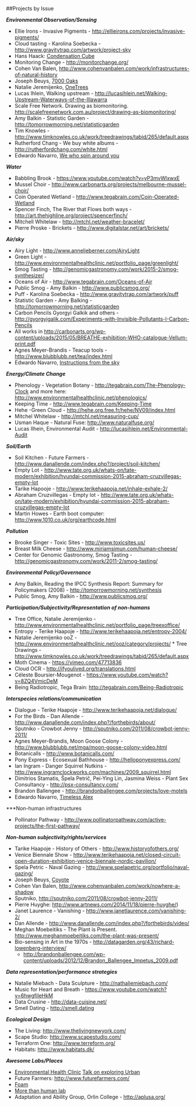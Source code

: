 ##Projects by Issue

***Environmental Observation/Sensing***

* Ellie Irons - Invasive Pigments - http://ellieirons.com/projects/invasive-pigments/
* Cloud tasting - Karolina Soebecka -  http://www.gravitytrap.com/artwork/project-sky
* Hans Haack: [Condensation Cube](http://www.macba.cat/en/condensation-cube-1523)
* Monitoring Change - http://monitorchange.org/
* Cohen Van Balen, http://www.cohenvanbalen.com/work/infrastructures-of-natural-history
* Joseph Beuys, [7000 Oaks](https://en.wikipedia.org/wiki/7000_Oaks)
* Natalie Jeremijenko, [OneTrees](http://www.nyu.edu/projects/xdesign/onetrees/description/)
* Lucas Ihlein, Walking upstream - http://lucasihlein.net/Walking-Upstream-Waterways-of-the-Illawarra
* Scale Free Network. Drawing as biomonitoring. http://scalefreenetwork.com.au/project/drawing-as-biomonitoring/
* Amy Balkin - Statistic Garden - http://tomorrowmorning.net/statisticgarden
* Tim Knowles - http://www.timknowles.co.uk/work/treedrawings/tabid/265/default.aspx
* Rutherford Chang - We buy white albums - http://rutherfordchang.com/white.html
* Edwardo Navarro, [We who spin around you](http://art.thehighline.org/project/eduardonavarro/)

***Water***

* Babbling Brook - https://www.youtube.com/watch?v=yP3mvWlxwxE
* Mussel Choir - http://www.carbonarts.org/projects/melbourne-mussel-choir/ 
* Coin Operated Wetland - http://www.tegabrain.com/Coin-Operated-Wetland 
* Spencer Finch, The River that Flows both ways - http://art.thehighline.org/project/spencerfinch/ 
* Mitchell Whitelaw - http://mtchl.net/weather-bracelet/ 
* Pierre Proske - Brickets - http://www.digitalstar.net/art/brickets/

***Air/sky***

* Airy Light - http://www.annelieberner.com/AiryLight 
* Green Light - http://www.environmentalhealthclinic.net/portfolio_page/greenlight/ 
* Smog Tasting - http://genomicgastronomy.com/work/2015-2/smog-synthesizer/ 
* Oceans of Air - http://www.tegabrain.com/Oceans-of-Air 
* Public Smog - Amy Balkin - http://www.publicsmog.org/ 
* Puff - Karolina Soebecka - http://www.gravitytrap.com/artwork/puff 
* Statistic Garden - Amy Balking - http://tomorrowmorning.net/statisticgarden 
* Carbon Pencils Gyorgyi Galkik and others - http://gyorgyigalik.com/Experiments-with-Invisible-Pollutants-I-Carbon-Pencils 
* All works in http://carbonarts.org/wp-content/uploads/2015/05/BREATHE-exhibition-WHO-catalogue-Vellum-print.pdf 
* Agnes Meyer-Brandis - Teacup tools - http://www.blubblubb.net/tea/index.html
* Edwardo Navarro, [Instructions from the sky](http://www.navarroeduardo.com/projectos/EN.2016.pdf)

***Energy/Climate Change***

* Phenology - Vegetation Botany - http://tegabrain.com/The-Phenology-Clock and more here: http://www.environmentalhealthclinic.net/phenologics/
* Keeping Time - http://www.tegabrain.com/Keeping-Time 
* Hehe -Green Cloud -  http://hehe.org.free.fr/hehe/NV09/index.html 
* Mitchel Whitelaw - http://mtchl.net/measuring-cup/ 
* Usman Haque - Natural Fuse: http://www.naturalfuse.org/
* Lucas Ilhein, Environmental Audit - http://lucasihlein.net/Environmental-Audit

***Soil/Earth***

* Soil Kitchen - Future Farmers - http://www.danallende.com/index.php?/project/soil-kitchen/ 
* Empty Lot - http://www.tate.org.uk/whats-on/tate-modern/exhibition/hyundai-commission-2015-abraham-cruzvillegas-empty-lot 
* Tarike Hapooje -  http://www.terikehaapoja.net/inhale-exhale-2/ 
* Abraham Cruzvillegas - Empty lot - http://www.tate.org.uk/whats-on/tate-modern/exhibition/hyundai-commission-2015-abraham-cruzvillegas-empty-lot
* Martin Howes - Earth boot computer: http://www.1010.co.uk/org/earthcode.html

***Pollution***

* Brooke Singer - Toxic Sites - http://www.toxicsites.us/ 
* Breast Milk Cheese - http://www.miriamsimun.com/human-cheese/ 
* Center for Genomic Gastronomy, Smog Tasting - http://genomicgastronomy.com/work/2011-2/smog-tasting/

***Environmental Policy/Governance***

* Amy Balkin, Reading the IPCC Synthesis Report: Summary for Policymakers (2008) - http://tomorrowmorning.net/synthesis 
* Public Smog, Amy Balkin - http://www.publicsmog.org/ 

***Participation/Subjectivity/Representation of non-humans***

* Tree Office, Natalie Jeremijenko - http://www.environmentalhealthclinic.net/portfolio_page/treexoffice/
* Entropy - Terike Haapoje - http://www.terikehaapoja.net/entropy-2004/ 
* Natalie Jeremijenko ooZ - http://www.environmentalhealthclinic.net/ooz/category/projects/ * Tree Drawings - http://www.timknowles.co.uk/work/treedrawings/tabid/265/default.aspx 
* Moth Cinema - https://vimeo.com/47713836 
* Cloud OCR - http://ifyoulived.org/translations.html 
* Céleste Boursier-Mougenot - https://www.youtube.com/watch?v=8ZQ4VmicDeM 
* Being Radiotropic, Tega Brain: http://tegabrain.com/Being-Radiotropic

***Interspecies relations/communication***

* Dialogue - Terike Haapoje - http://www.terikehaapoja.net/dialogue/ 
* For the Birds - Dan Allende - http://www.danallende.com/index.php?/forthebirds/about/ 
* Sputniko - Crowbot Jenny - http://sputniko.com/2011/08/crowbot-jenny-2011/
* Agnes Meyer-Brandis, Moon Goose Colony - http://www.blubblubb.net/mga/moon-goose-colony-video.html
* Botanicalls - http://www.botanicalls.com/
* Pony Express - Ecosexual Bathhouse - http://helloponyexpress.com/ 
* Ian Ingram - Danger Squirrel Nutkins - http://www.ingramclockworks.com/machines/2009_squirrel.html 
* Dimitrios Stamatis, Špela Petrič, Pei-Ying Lin, Jasmina Weiss  - Plant Sex Consultancy - http://psx-consultancy.com/
* Brandon Ballengee - http://brandonballengee.com/projects/love-motels
* Edwardo Navarro, [Timeless Alex](http://www.navarroeduardo.com/projectos/EN_works2012-2015.pdf)

***Non-human infrastructures

* Pollinator Pathway - http://www.pollinatorpathway.com/active-projects/the-first-pathway/

***Non-human subjectivity/rights/services***

* Tarike Haapoje - History of Others - http://www.historyofothers.org/
* Venice Biennale Show - http://www.terikehaapoja.net/closed-circuit-open-duration-exhibition-venice-biennale-nordic-pavilion/ 
* Spela Petric - Naval Gazing - http://www.spelapetric.org/portfolio/naval-gazing/ 
* Joseph Beuys, [Coyote](http://www.tate.org.uk/art/artworks/beuys-coyote-ar00733)
* Cohen Van Balen, http://www.cohenvanbalen.com/work/nowhere-a-shadow 
* Sputniko, http://sputniko.com/2011/08/crowbot-jenny-2011/
* Pierre Huyghe: http://www.artnews.com/2014/11/18/pierre-huyghe/) 
* Janet Laurence - Vanishing - http://www.janetlaurence.com/vanishing-2/
* Dan Allende - http://www.danallende.com/index.php?/forthebirds/video/ 
* Meghan Moebeitiks - The Plant is Present. http://www.meghanmoebeitiks.com/the-plant-was-present/
* Bio-sensing in Art in the 1970s - http://datagarden.org/43/richard-lowenberg-interview/
	* http://brandonballengee.com/wp-content/uploads/2012/12/Brandon_Ballengee_Impetus_2009.pdf

***Data representation/performance strategies***

* Natalie Miebach - Data Sculpture - http://nathaliemiebach.com/ 
* Music for Heart and Breath - https://www.youtube.com/watch?v=6hwgfiIeHkM 
* Data Crusine - http://data-cuisine.net/
* Smell Dating - http://smell.dating

***Ecological Design***

* The Living: http://www.thelivingnewyork.com/
* Scape Studio: http://www.scapestudio.com/
* Terraform One: http://www.terreform.org/
* Habitats: http://www.habitats.dk/

***Awesome Labs/Places***

* [Environmental Health Clinic](http://www.environmentalhealthclinic.net/) [Talk on exploring Urban](https://vimeo.com/68771598)
* Future Farmers: http://www.futurefarmers.com/
* [Foam](http://fo.am/activities/) 
* [More than human lab](http://morethanhumanlab.org/)
* Adaptation and Ability Group, Orlin College - http://aplusa.org/

